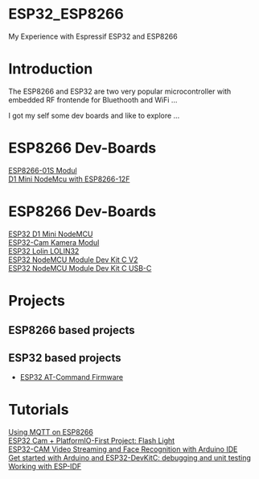 # ESP32_ESP8266
My Experience with Espressif ESP32 and ESP8266

# Introduction
The ESP8266 and ESP32 are two very popular microcontroller with embedded RF frontende for Bluethooth and WiFi ...   

I got my self some dev boards and like to explore ...  

# ESP8266 Dev-Boards  
[ESP8266-01S Modul](https://www.az-delivery.de/products/esp8266-01?_pos=8&_sid=87774af7e&_ss=r)  
[D1 Mini NodeMcu with ESP8266-12F](https://www.az-delivery.de/en/products/d1-mini)  

# ESP8266 Dev-Boards  
[ESP32 D1 Mini NodeMCU](https://www.az-delivery.de/products/esp32-d1-mini?_pos=7&_sid=e01f773e5&_ss=r)  
[ESP32-Cam Kamera Modul](https://www.az-delivery.de/products/esp32-cam-modul-esp32-wifi-bluetooth-modul-inklusive-kamera?_pos=2&_psq=esp32+&_ss=e&_v=1.0)  
[ESP32 Lolin LOLIN32](https://www.az-delivery.de/products/esp32-lolin-lolin32?_pos=1&_sid=e01f773e5&_ss=r)  
[ESP32 NodeMCU Module Dev Kit C V2](https://www.az-delivery.de/products/esp32-developmentboard?_pos=4&_sid=e01f773e5&_ss=r)  
[ESP32 NodeMCU Module Dev Kit C USB-C](https://www.az-delivery.de/products/esp32-nodemcu-module-wlan-wifi-dev-kit-c-development-board-mit-cp2102-und-usb-c-anschluss-esp-32-esp32-wroom-32-kompatibel-mit-arduino?_pos=6&_sid=e01f773e5&_ss=r)  


# Projects
## ESP8266 based projects

## ESP32 based projects
- [ESP32 AT-Command Firmware](./ESP32/AT-Command-Set)

# Tutorials  
[Using MQTT on ESP8266](https://www.emqx.com/en/blog/esp8266-connects-to-the-public-mqtt-broker)  
[ESP32 Cam + PlatformIO-First Project: Flash Light](https://raydiy.de/en/esp32-cam-platformio-first-project-flash-light-hello-world/)  
[ESP32-CAM Video Streaming and Face Recognition with Arduino IDE](https://randomnerdtutorials.com/esp32-cam-video-streaming-face-recognition-arduino-ide/)  
[Get started with Arduino and ESP32-DevKitC: debugging and unit testing](https://docs.platformio.org/en/latest/tutorials/espressif32/arduino_debugging_unit_testing.html)  
[Working with ESP-IDF](https://www.waveshare.com/wiki/ESP32-S3-Touch-LCD-5#Working_with_ESP-IDF)  
